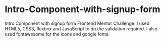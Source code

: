 # Intro-Component-with-signup-form
Intro Component with signup form Frontend Mentor Challenge.  I used HTML5, CSS3, flexbox and JavaScript to do the validation required. I also used fontawesome for the icons and google fonts.
